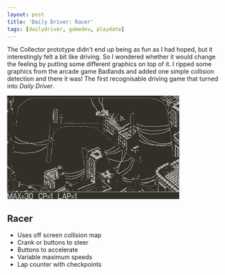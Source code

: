 ```yaml
---
layout: post
title: 'Daily Driver: Racer'
tags: [dailydriver, gamedev, playdate]
---
```


The Collector prototype didn't end up being as fun as I had hoped, but it interestingly felt a bit like driving. So I wondered whether it would change the feeling by putting some different graphics on top of it. I ripped some graphics from the arcade game Badlands and added one simple collision detection and there it was! The first recognisable driving game that turned into _Daily Driver_.

![GIF](/images/posts/daily-driver-racer.gif#playdate)

## Racer

-   Uses off screen collision map
-   Crank or buttons to steer
-   Buttons to accelerate
-   Variable maximum speeds
-   Lap counter with checkpoints